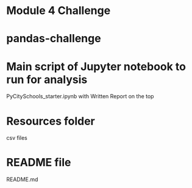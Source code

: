 # Module 4 Challenge
# pandas-challenge

# Main script of Jupyter notebook to run for analysis
PyCitySchools_starter.ipynb with Written Report on the top
# Resources folder
csv files
# README file
README.md
